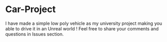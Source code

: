 # Car-Project
I have made a simple low poly vehicle as my university project making you able to drive it in an Unreal world !
Feel free to share your comments and questions in Issues section.
